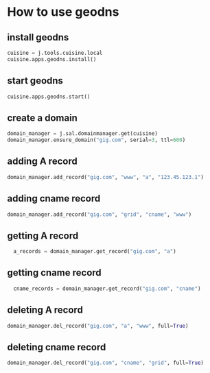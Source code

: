 # How to use geodns

## install geodns
```python
cuisine = j.tools.cuisine.local
cuisine.apps.geodns.install()
```
## start geodns
```python
cuisine.apps.geodns.start()
```

## create a domain

```python
domain_manager = j.sal.domainmanager.get(cuisine)
domain_manager.ensure_domain("gig.com", serial=3, ttl=600)
```
## adding **A** record


```python
domain_manager.add_record("gig.com", "www", "a", "123.45.123.1")
```

## adding **cname** record
```python
domain_manager.add_record("gig.com", "grid", "cname", "www")
```

## getting **A** record
```python
  a_records = domain_manager.get_record("gig.com", "a")
```

## getting **cname** record
```python
  cname_records = domain_manager.get_record("gig.com", "cname")
```
## deleting **A** record
```python
domain_manager.del_record("gig.com", "a", "www", full=True)
```

## deleting **cname** record
```python
domain_manager.del_record("gig.com", "cname", "grid", full=True)
```
